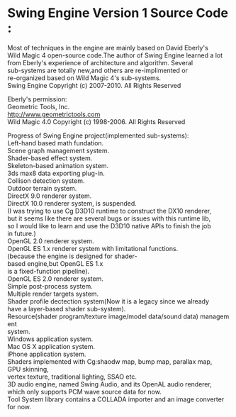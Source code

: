 <h1>Swing Engine Version 1 Source Code:</h1>
Most of techniques in the engine are mainly based on David Eberly's <br>
Wild Magic 4 open-source code.The author of Swing Engine learned a lot<br>
from Eberly's experience of architecture and algorithm. Several <br>
sub-systems are totally new,and others are re-implimented or <br>
re-organized based on Wild Magic 4's sub-systems.<br>
Swing Engine Copyright (c) 2007-2010. All Rights Reserved<br>

Eberly's permission:<br>
Geometric Tools, Inc.<br>
<a href='http://www.geometrictools.com'>http://www.geometrictools.com</a><br>
Wild Magic 4.0 Copyright (c) 1998-2006. All Rights Reserved<br>

Progress of Swing Engine project(implemented sub-systems):<br>
Left-hand based math fundation.<br>
Scene graph management system.<br>
Shader-based effect system.<br>
Skeleton-based animation system.<br>
3ds max8 data exporting plug-in.<br>
Collison detection system.<br>
Outdoor terrain system.<br>
DirectX 9.0 renderer system.<br>
DirectX 10.0 renderer system, is suspended.<br>
(I was trying to use Cg D3D10 runtime to construct the DX10 renderer,<br>
but it seems like there are several bugs or issues with this runtime lib,<br>
so I would like to learn and use the D3D10 native APIs to finish the job<br>
in future.)<br>
OpenGL 2.0 renderer system.<br>
OpenGL ES 1.x renderer system with limitational functions.<br>
(because the engine is designed for shader-based engine,but OpenGL ES 1.x<br>
is a fixed-function pipeline).<br>
OpenGL ES 2.0 renderer system.<br>
Simple post-process system.<br>
Multiple render targets system.<br>
Shader profile dectection system(Now it is a legacy since we already<br>
have a layer-based shader sub-system).<br>
Resource(shader program/texture image/model data/sound data) management<br>
system.<br>
Windows application system.<br>
Mac OS X application system.<br>
iPhone application system.<br>
Shaders implemented with Cg:shaodw map, bump map, parallax map, GPU skinning,<br>
vertex texture, traditional lighting, SSAO etc.<br>
3D audio engine, named Swing Audio, and its OpenAL audio renderer,<br>
which only supports PCM wave source data for now.<br>
Tool System library contains a COLLADA importer and an image converter for now.<br>